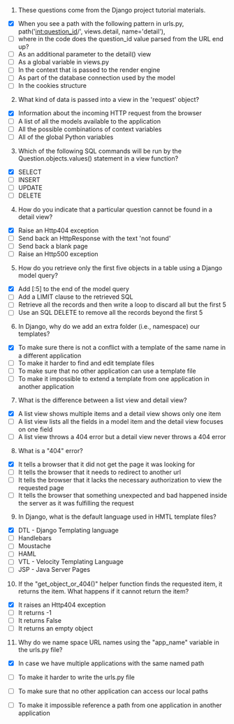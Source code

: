 
1. These questions come from the Django project tutorial materials. 

- [x] When you see a path with the following pattern in urls.py,  path('<int:question_id>/', views.detail, name='detail'),  
- [ ] where in the code does the question_id value parsed from the URL end up?
- [ ] As an additional parameter to the detail() view
- [ ] As a global variable in views.py
- [ ] In the context that is passed to the render engine
- [ ] As part of the database connection used by the model
- [ ] In the cookies structure

2. What kind of data is passed into a view in the 'request' object?

- [x] Information about the incoming HTTP request from the browser
- [ ] A list of all the models available to the application
- [ ] All the possible combinations of context variables
- [ ] All of the global Python variables

3. Which of the following SQL commands will be run by the Question.objects.values() statement in a view function?

- [x] SELECT
- [ ] INSERT
- [ ] UPDATE
- [ ] DELETE

4. How do you indicate that a particular question cannot be found in a detail view?

- [x] Raise an Http404 exception
- [ ] Send back an HttpResponse with the text 'not found'
- [ ] Send back a blank page
- [ ] Raise an Http500 exception

5. How do you retrieve only the first five objects in a table using a Django model query?

- [x] Add [:5] to the end of the model query
- [ ] Add a LIMIT clause to the retrieved SQL
- [ ] Retrieve all the records and then write a loop to discard all but the first 5
- [ ] Use an SQL DELETE to remove all the records beyond the first 5

6. In Django, why do we add an extra folder (i.e., namespace) our templates?

- [x] To make sure there is not a conflict with a template of the same name in a different application
- [ ] To make it harder to find and edit template files
- [ ] To make sure that no other application can use a template file
- [ ] To make it impossible to extend a template from one application in another application

7. What is the difference between a list view and detail view?

- [x] A list view shows multiple items and a detail view shows only one item
- [ ] A list view lists all the fields in a model item and the detail view focuses on one field
- [ ] A list view throws a 404 error but a detail view never throws a 404 error

8. What is a "404" error?

- [x] It tells a browser that it did not get the page it was looking for
- [ ] It tells the browser that it needs to redirect to another url
- [ ] It tells the browser that it lacks the necessary authorization to view the requested page
- [ ] It tells the browser that something unexpected and bad happened inside the server as it was fulfilling the request

9. In Django, what is the default language used in HMTL template files?

- [x] DTL - Django Templating language
- [ ] Handlebars
- [ ] Moustache
- [ ] HAML
- [ ] VTL - Velocity Templating Language
- [ ] JSP - Java Server Pages

10. If the "get_object_or_404()" helper function finds the requested item, it returns the item. What happens if it cannot return the item?

- [x] It raises an Http404 exception
- [ ] It returns -1
- [ ] It returns False
- [ ] It returns an empty object

11. Why do we name space URL names using the "app_name" variable in the urls.py file?

- [x] In case we have multiple applications with the same named path
- [ ] To make it harder to write the urls.py file
- [ ] To make sure that no other application can access our local paths
- [ ] To make it impossible reference a path from one application in another application

